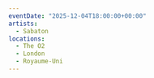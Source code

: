 ```yaml
---
eventDate: "2025-12-04T18:00:00+00:00"
artists:
  - Sabaton
locations:
  - The O2
  - London
  - Royaume-Uni
---
```

